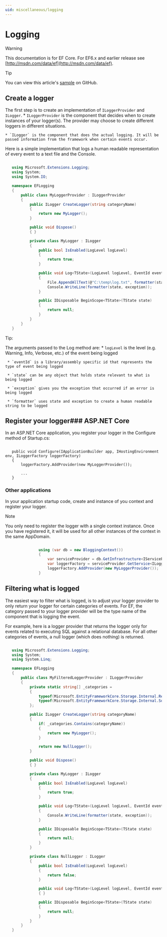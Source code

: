 ```yaml
---
uid: miscellaneous/logging
---
```

# Logging

> [!WARNING]
> This documentation is for EF Core. For EF6.x and earlier release see [http://msdn.com/data/ef](http://msdn.com/data/ef).

> [!TIP]
> You can view this article's [sample](https://github.com/aspnet/EntityFramework.Docs/tree/master/samples/Miscellaneous/Logging) on GitHub.

## Create a logger

The first step is to create an implementation of `ILoggerProvider` and `ILogger`.
    * `ILoggerProvider` is the component that decides when to create instances of your logger(s). The provider may choose to create different loggers in different situations.

    * `ILogger` is the component that does the actual logging. It will be passed information from the framework when certain events occur.

Here is a simple implementation that logs a human readable representation of every event to a text file and the Console.

<!-- [!code-csharp[Main](samples/Miscellaneous/Logging/Logging/MyLoggerProvider.cs)] -->

````csharp

   using Microsoft.Extensions.Logging;
   using System;
   using System.IO;

   namespace EFLogging
   {
       public class MyLoggerProvider : ILoggerProvider
       {
           public ILogger CreateLogger(string categoryName)
           {
               return new MyLogger();
           }

           public void Dispose()
           { }

           private class MyLogger : ILogger
           {
               public bool IsEnabled(LogLevel logLevel)
               {
                   return true;
               }

               public void Log<TState>(LogLevel logLevel, EventId eventId, TState state, Exception exception, Func<TState, Exception, string> formatter)
               {
                   File.AppendAllText(@"C:\temp\log.txt", formatter(state, exception));
                   Console.WriteLine(formatter(state, exception));
               }

               public IDisposable BeginScope<TState>(TState state)
               {
                   return null;
               }
           } 
       }
   }

   ````

Tip:

  The arguments passed to the Log method are:
     * `logLevel` is the level (e.g. Warning, Info, Verbose, etc.) of the event being logged

     * `eventId` is a library/assembly specific id that represents the type of event being logged

     * `state` can be any object that holds state relevant to what is being logged

     * `exception` gives you the exception that occurred if an error is being logged

     * `formatter` uses state and exception to create a human readable string to be logged

## Register your logger### ASP.NET Core

In an ASP.NET Core application, you register your logger in the Configure method of Startup.cs:

<!-- literal_block"ids  "classes  "xml:space": "preserve", "backrefs  "dupnames  "names": [] -->

````

   public void Configure(IApplicationBuilder app, IHostingEnvironment env, ILoggerFactory loggerFactory)
   {
       loggerFactory.AddProvider(new MyLoggerProvider());

       ...
   }
   ````

### Other applications

In your application startup code, create and instance of you context and register your logger.

> [!NOTE]
> You only need to register the logger with a single context instance. Once you have registered it, it will be used for all other instances of the context in the same AppDomain.

<!-- [!code-csharp[Main](samples/Miscellaneous/Logging/Logging.ConsoleApp/Program.cs)] -->

````csharp

               using (var db = new BloggingContext())
               {
                   var serviceProvider = db.GetInfrastructure<IServiceProvider>();
                   var loggerFactory = serviceProvider.GetService<ILoggerFactory>();
                   loggerFactory.AddProvider(new MyLoggerProvider());
               }

   ````

## Filtering what is logged

The easiest way to filter what is logged, is to adjust your logger provider to only return your logger for certain categories of events. For EF, the category passed to your logger provider will be the type name of the component that is logging the event.

For example, here is a logger provider that returns the logger only for events related to executing SQL against a relational database. For all other categories of events, a null logger (which does nothing) is returned.

<!-- [!code-csharp[Main](samples/Miscellaneous/Logging/Logging/MyFilteredLoggerProvider.cs?highlight=9,10,11,12,13,17,18,19,20,21,22)] -->

````csharp

   using Microsoft.Extensions.Logging;
   using System;
   using System.Linq;

   namespace EFLogging
   {
       public class MyFilteredLoggerProvider : ILoggerProvider
       {
           private static string[] _categories =
           {
               typeof(Microsoft.EntityFrameworkCore.Storage.Internal.RelationalCommandBuilderFactory).FullName,
               typeof(Microsoft.EntityFrameworkCore.Storage.Internal.SqlServerConnection).FullName
           };

           public ILogger CreateLogger(string categoryName)
           {
               if( _categories.Contains(categoryName))
               {
                   return new MyLogger();
               }

               return new NullLogger();
           }

           public void Dispose()
           { }

           private class MyLogger : ILogger
           {
               public bool IsEnabled(LogLevel logLevel)
               {
                   return true;
               }

               public void Log<TState>(LogLevel logLevel, EventId eventId, TState state, Exception exception, Func<TState, Exception, string> formatter)
               {
                   Console.WriteLine(formatter(state, exception));
               }

               public IDisposable BeginScope<TState>(TState state)
               {
                   return null;
               }
           }

           private class NullLogger : ILogger
           {
               public bool IsEnabled(LogLevel logLevel)
               {
                   return false;
               }

               public void Log<TState>(LogLevel logLevel, EventId eventId, TState state, Exception exception, Func<TState, Exception, string> formatter)
               { }

               public IDisposable BeginScope<TState>(TState state)
               {
                   return null;
               }
           }
       }
   }

   ````
